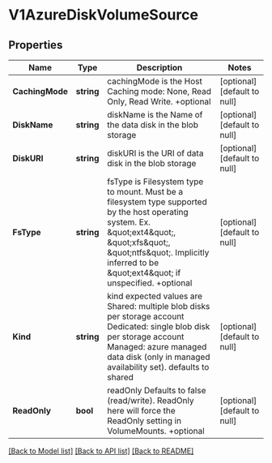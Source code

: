 # V1AzureDiskVolumeSource

## Properties
Name | Type | Description | Notes
------------ | ------------- | ------------- | -------------
**CachingMode** | **string** | cachingMode is the Host Caching mode: None, Read Only, Read Write. +optional | [optional] [default to null]
**DiskName** | **string** | diskName is the Name of the data disk in the blob storage | [optional] [default to null]
**DiskURI** | **string** | diskURI is the URI of data disk in the blob storage | [optional] [default to null]
**FsType** | **string** | fsType is Filesystem type to mount. Must be a filesystem type supported by the host operating system. Ex. \&quot;ext4\&quot;, \&quot;xfs\&quot;, \&quot;ntfs\&quot;. Implicitly inferred to be \&quot;ext4\&quot; if unspecified. +optional | [optional] [default to null]
**Kind** | **string** | kind expected values are Shared: multiple blob disks per storage account  Dedicated: single blob disk per storage account  Managed: azure managed data disk (only in managed availability set). defaults to shared | [optional] [default to null]
**ReadOnly** | **bool** | readOnly Defaults to false (read/write). ReadOnly here will force the ReadOnly setting in VolumeMounts. +optional | [optional] [default to null]

[[Back to Model list]](../README.md#documentation-for-models) [[Back to API list]](../README.md#documentation-for-api-endpoints) [[Back to README]](../README.md)

